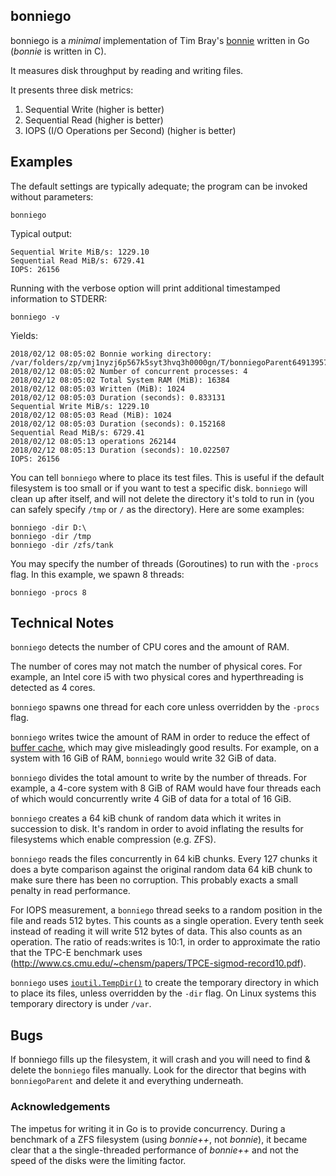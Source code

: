 ## bonniego

bonniego is a _minimal_ implementation of Tim Bray's
[bonnie](https://code.google.com/p/bonnie-64/) written in Go (*bonnie* is
written in C).

It measures disk throughput by reading and writing files.

It presents three disk metrics:

1. Sequential Write (higher is better)
2. Sequential Read (higher is better)
3. IOPS (I/O Operations per Second) (higher is better)

## Examples

The default settings are typically adequate; the program can be invoked without
parameters:

```
bonniego
```

Typical output:

```
Sequential Write MiB/s: 1229.10
Sequential Read MiB/s: 6729.41
IOPS: 26156
```

Running with the verbose option will print additional timestamped information
to STDERR:

```
bonniego -v
```

Yields:

```
2018/02/12 08:05:02 Bonnie working directory: /var/folders/zp/vmj1nyzj6p567k5syt3hvq3h0000gn/T/bonniegoParent649139571/bonniego
2018/02/12 08:05:02 Number of concurrent processes: 4
2018/02/12 08:05:02 Total System RAM (MiB): 16384
2018/02/12 08:05:03 Written (MiB): 1024
2018/02/12 08:05:03 Duration (seconds): 0.833131
Sequential Write MiB/s: 1229.10
2018/02/12 08:05:03 Read (MiB): 1024
2018/02/12 08:05:03 Duration (seconds): 0.152168
Sequential Read MiB/s: 6729.41
2018/02/12 08:05:13 operations 262144
2018/02/12 08:05:13 Duration (seconds): 10.022507
IOPS: 26156
```

You can tell `bonniego` where to place its test files. This is useful if the
default filesystem is too small or if you want to test a specific disk.
`bonniego` will clean up after itself, and will not delete the directory it's
told to run in (you can safely specify `/tmp` or `/` as the directory). Here
are some examples:

```
bonniego -dir D:\
bonniego -dir /tmp
bonniego -dir /zfs/tank
```

You may specify the number of threads (Goroutines) to run with the `-procs`
flag. In this example, we spawn 8 threads:

```
bonniego -procs 8
```

## Technical Notes

`bonniego` detects the number of CPU cores and the amount of RAM.

The number of cores may not match the number of physical cores. For example, an
Intel core i5 with two physical cores and hyperthreading is detected as 4
cores.

`bonniego` spawns one thread for each core unless overridden by the `-procs`
flag.

`bonniego` writes twice the amount of RAM in order to reduce the effect of
[buffer cache](http://www.tldp.org/LDP/sag/html/buffer-cache.html), which may
give misleadingly good results. For example, on a system with 16 GiB of RAM,
`bonniego` would write 32 GiB of data.

`bonniego` divides the total amount to write by the number of threads. For
example, a 4-core system with 8 GiB of RAM would have four threads each of
which would concurrently write 4 GiB of data for a total of 16 GiB.

`bonniego` creates a 64 kiB chunk of random data which it writes in succession
to disk.  It's random in order to avoid inflating the results for filesystems
which enable compression (e.g. ZFS).

`bonniego` reads the files concurrently in 64 kiB chunks. Every 127 chunks it
does a byte comparison against the original random data 64 kiB chunk to make
sure there has been no corruption. This probably exacts a small penalty in
read performance.

For IOPS measurement, a `bonniego` thread seeks to a random position in the
file and reads 512 bytes. This counts as a single operation. Every tenth seek
instead of reading it will write 512 bytes of data. This also counts as an
operation. The ratio of reads:writes is 10:1, in order to approximate the ratio
that the TPC-E benchmark uses
(<http://www.cs.cmu.edu/~chensm/papers/TPCE-sigmod-record10.pdf>).

`bonniego` uses [`ioutil.TempDir()`](https://golang.org/pkg/io/ioutil/#TempDir)
to create the temporary directory in which to place its files, unless
overridden by the `-dir` flag. On Linux systems this temporary directory is
under `/var`.

## Bugs

If bonniego fills up the filesystem, it will crash and you will need to find &
delete the `bonniego` files manually.  Look for the director that begins with
`bonniegoParent` and delete it and everything underneath.

### Acknowledgements

The impetus for writing it in Go is to provide concurrency.  During a benchmark
of a ZFS filesystem (using *bonnie++*, not *bonnie*), it became clear that a
the single-threaded performance of *bonnie++* and not the speed of the disks
were the limiting factor.
